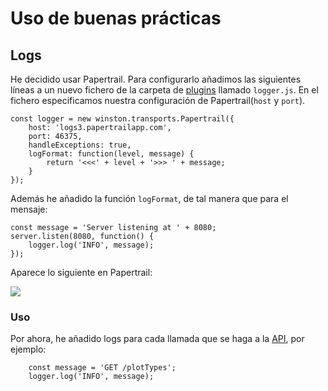 # Uso de buenas prácticas

## Logs

He decidido usar Papertrail. Para configurarlo añadimos las siguientes líneas a un nuevo fichero de la carpeta de
[plugins](https://github.com/cecimerelo/VizYourData/tree/main/plugins) llamado `logger.js`. En el fichero especificamos
nuestra configuración de Papertrail(`host` y `port`).

```node
const logger = new winston.transports.Papertrail({
    host: 'logs3.papertrailapp.com',
    port: 46375,
    handleExceptions: true,
    logFormat: function(level, message) {
        return '<<<' + level + '>>> ' + message;
    }
});
```

Además he añadido la función `logFormat`, de tal manera que para el mensaje:
```node
const message = 'Server listening at ' + 8080;
server.listen(8080, function() {
    logger.log('INFO', message);
});
```

Aparece lo siguiente en Papertrail:

![](img/papertrail.png)

### Uso

Por ahora, he añadido logs para cada llamada que se haga a la [API](https://github.com/cecimerelo/VizYourData/blob/main/api/routes.js),
por ejemplo:

```node
    const message = 'GET /plotTypes';
    logger.log('INFO', message);
```